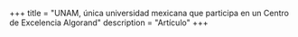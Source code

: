 +++
title = "UNAM, única universidad mexicana que participa en un Centro de Excelencia Algorand"
description = "Artículo"
+++

